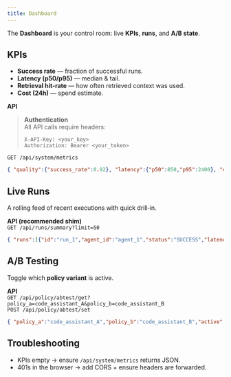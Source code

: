 ```yaml
---
title: Dashboard
---
```


The **Dashboard** is your control room: live **KPIs**, **runs**, and **A/B state**.

## KPIs
- **Success rate** — fraction of successful runs.  
- **Latency (p50/p95)** — median & tail.  
- **Retrieval hit‑rate** — how often retrieved context was used.  
- **Cost (24h)** — spend estimate.

**API**  
> **Authentication**  
> All API calls require headers:  
> ```http
> X-API-Key: <your_key>
> Authorization: Bearer <your_token>
> ```

`GET /api/system/metrics`  
```json
{ "quality":{"success_rate":0.92}, "latency":{"p50":850,"p95":2400}, "cost":{"usd_24h":7.43}, "retrieval":{"hit_rate":0.64} }
```

## Live Runs
A rolling feed of recent executions with quick drill‑in.

**API (recommended shim)**  
`GET /api/runs/summary?limit=50`  
```json
{ "runs":[{"id":"run_1","agent_id":"agent_1","status":"SUCCESS","latency_ms":920,"cost_usd":0.02,"started_at":"2025-08-10T12:00:00Z"}], "total": 1 }
```

## A/B Testing
Toggle which **policy variant** is active.

**API**  
`GET /api/policy/abtest/get?policy_a=code_assistant_A&policy_b=code_assistant_B`  
`POST /api/policy/abtest/set`  
```json
{ "policy_a":"code_assistant_A","policy_b":"code_assistant_B","active":"A"}
```

## Troubleshooting
- KPIs empty → ensure `/api/system/metrics` returns JSON.
- 401s in the browser → add CORS + ensure headers are forwarded.
